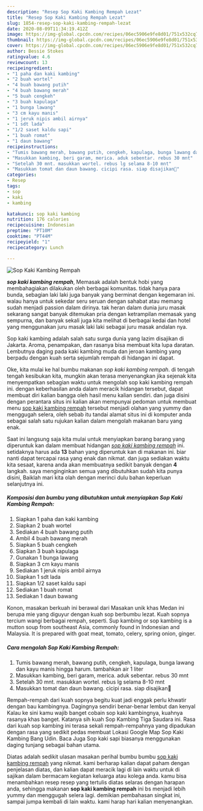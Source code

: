 ```yaml
---
description: "Resep Sop Kaki Kambing Rempah Lezat"
title: "Resep Sop Kaki Kambing Rempah Lezat"
slug: 1854-resep-sop-kaki-kambing-rempah-lezat
date: 2020-08-09T11:34:19.412Z
image: https://img-global.cpcdn.com/recipes/06ec5906e9fe8d01/751x532cq70/sop-kaki-kambing-rempah-foto-resep-utama.jpg
thumbnail: https://img-global.cpcdn.com/recipes/06ec5906e9fe8d01/751x532cq70/sop-kaki-kambing-rempah-foto-resep-utama.jpg
cover: https://img-global.cpcdn.com/recipes/06ec5906e9fe8d01/751x532cq70/sop-kaki-kambing-rempah-foto-resep-utama.jpg
author: Bessie Stokes
ratingvalue: 4.6
reviewcount: 13
recipeingredient:
- "1 paha dan kaki kambing"
- "2 buah wortel"
- "4 buah bawang putih"
- "4 buah bawang merah"
- "5 buah cengkeh"
- "3 buah kapulaga"
- "1 bunga lawang"
- "3 cm kayu manis"
- "1 jeruk nipis ambil airnya"
- "1 sdt lada"
- "1/2 saset kaldu sapi"
- "1 buah romat"
- "1 daun bawang"
recipeinstructions:
- "Tumis bawang merah, bawang putih, cengkeh, kapulaga, bunga lawang dan kayu manis hingga harum. tambahkan air 1 liter"
- "Masukkan kambing, beri garam, merica. aduk sebentar. rebus 30 mnt"
- "Setelah 30 mnt. masukkan wortel. rebus lg selama 8-10 mnt"
- "Masukkan tomat dan daun bawang. cicipi rasa. siap disajikan🤎"
categories:
- Resep
tags:
- sop
- kaki
- kambing

katakunci: sop kaki kambing 
nutrition: 176 calories
recipecuisine: Indonesian
preptime: "PT10M"
cooktime: "PT44M"
recipeyield: "1"
recipecategory: Lunch

---
```



![Sop Kaki Kambing Rempah](https://img-global.cpcdn.com/recipes/06ec5906e9fe8d01/751x532cq70/sop-kaki-kambing-rempah-foto-resep-utama.jpg)

<b><i>sop kaki kambing rempah</i></b>, Memasak adalah bentuk hobi yang membahagiakan dilakukan oleh berbagai komunitas. tidak hanya para bunda, sebagian laki laki juga banyak yang berminat dengan kegemaran ini. walau hanya untuk sekedar seru seruan dengan sahabat atau memang sudah menjadi passion dalam dirinya. tak heran dalam dunia juru masak sekarang sangat banyak ditemukan pria dengan ketrampilan memasak yang sempurna, dan banyak sekali juga kita melihat di berbagai kedai dan hotel yang menggunakan juru masak laki laki sebagai juru masak andalan nya.

Sop kaki kambing adalah salah satu surga dunia yang lazim disajikan di Jakarta. Aroma, penampakan, dan rasanya bisa membuat kita lupa daratan. Lembutnya daging pada kaki kambing muda dan jeroan kambing yang berpadu dengan kuah serta sejumlah rempah di hidangan ini dapat.

Oke, kita mulai ke hal bumbu makanan <i>sop kaki kambing rempah</i>. di tengah tengah kesibukan kita, mungkin akan terasa menyenangkan jika sejenak kita menyempatkan sebagian waktu untuk mengolah sop kaki kambing rempah ini. dengan keberhasilan anda dalam meracik hidangan tersebut, dapat membuat diri kalian bangga oleh hasil menu kalian sendiri. dan juga disini dengan perantara situs ini kalian akan mempunyai pedoman untuk membuat menu <u>sop kaki kambing rempah</u> tersebut menjadi olahan yang yummy dan menggugah selera, oleh sebab itu tandai alamat situs ini di komputer anda sebagai salah satu rujukan kalian dalam mengolah makanan baru yang enak.


Saat ini langsung saja kita mulai untuk menyiapkan barang barang yang diperuntuk kan dalam membuat hidangan <u><i>sop kaki kambing rempah</i></u> ini. setidaknya harus ada <b>13</b> bahan yang diperuntuk kan di makanan ini. biar nanti dapat tercapai rasa yang enak dan nikmat. dan juga sediakan waktu kita sesaat, karena anda akan membuatnya sedikit banyak dengan <b>4</b> langkah. saya menginginkan semua yang dibutuhkan sudah kita punya disini, Baiklah mari kita olah dengan merinci dulu bahan keperluan selanjutnya ini.

<!--inarticleads1-->

##### Komposisi dan bumbu yang dibutuhkan untuk menyiapkan Sop Kaki Kambing Rempah:

1. Siapkan 1 paha dan kaki kambing
1. Siapkan 2 buah wortel
1. Sediakan 4 buah bawang putih
1. Ambil 4 buah bawang merah
1. Siapkan 5 buah cengkeh
1. Siapkan 3 buah kapulaga
1. Gunakan 1 bunga lawang
1. Siapkan 3 cm kayu manis
1. Sediakan 1 jeruk nipis ambil airnya
1. Siapkan 1 sdt lada
1. Siapkan 1/2 saset kaldu sapi
1. Sediakan 1 buah romat
1. Sediakan 1 daun bawang


Konon, masakan berkuah ini berawal dari Masakan unik khas Medan ini berupa mie yang diguyur dengan kuah sop berbumbu lezat. Kuah sopnya tercium wangi berbagai rempah, seperti. Sup kambing or sop kambing is a mutton soup from southeast Asia, commonly found in Indonesian and Malaysia. It is prepared with goat meat, tomato, celery, spring onion, ginger. 

<!--inarticleads2-->

##### Cara mengolah Sop Kaki Kambing Rempah:

1. Tumis bawang merah, bawang putih, cengkeh, kapulaga, bunga lawang dan kayu manis hingga harum. tambahkan air 1 liter
1. Masukkan kambing, beri garam, merica. aduk sebentar. rebus 30 mnt
1. Setelah 30 mnt. masukkan wortel. rebus lg selama 8-10 mnt
1. Masukkan tomat dan daun bawang. cicipi rasa. siap disajikan🤎


Rempah-rempah dari kuah sopnya begitu kuat jadi enggak perlu khwatir dengan bau kambingnya. Dagingnya sendiri benar-benar lembut dan kenyal Kalau ke sini kamu wajib banget cobain sop kaki kambingnya, kuahnya rasanya khas banget. Katanya sih kuah Sop Kambing Tiga Saudara ini. Rasa dari kuah sop kambing ini terasa sekali rempah-rempahnya yang dipadukan dengan rasa yang sedikit pedas membuat Lokasi Google Map Sop Kaki Kambing Bang Udin. Baca Juga Sop kaki sapi biasanya menggunakan daging tunjang sebagai bahan utama. 

Diatas adalah sedikit ulasan masakan perihal bumbu bumbu <u>sop kaki kambing rempah</u> yang nikmat. kami berharap kalian dapat paham dengan penjelasan diatas, dan kalian dapat meracik lagi di lain waktu untuk di sajikan dalam bermacam kegiatan keluarga atau kolega anda. kamu bisa menambahkan resep resep yang tertulis diatas selaras dengan harapan anda, sehingga makanan <b>sop kaki kambing rempah</b> ini bs menjadi lebih yummy dan menggugah selera lagi. demikian pembahasan singkat ini, sampai jumpa kembali di lain waktu. kami harap hari kalian menyenangkan.
